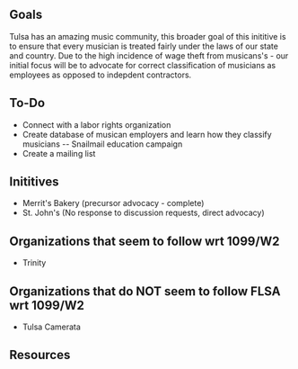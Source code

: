 ## Goals
Tulsa has an amazing music community, this broader goal of this inititive is to ensure that every musician is treated fairly under the laws of our state and country. Due to the high incidence of wage theft from musicans's  - our initial focus will be to advocate for correct classification of musicians as employees as opposed to indepdent contractors. 

## To-Do 
- Connect with a labor rights organization 
- Create database of musican employers and learn how they classify musicians 
-- Snailmail education campaign
- Create a mailing list 

## Inititives 
- Merrit's Bakery (precursor advocacy - complete)
- St. John's (No response to discussion requests, direct advocacy) 

## Organizations that seem to follow wrt 1099/W2
- Trinity 
 
## Organizations that do NOT seem to follow FLSA wrt 1099/W2
- Tulsa Camerata

## Resources 

